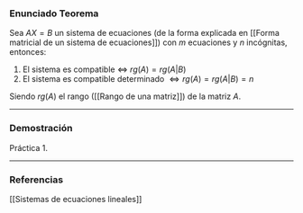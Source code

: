 ### Enunciado Teorema

Sea $AX=B$ un sistema de ecuaciones (de la forma explicada en [[Forma matricial de un sistema de ecuaciones]]) con $m$ ecuaciones y $n$ incógnitas, entonces:
1. El sistema es compatible $\iff$ $rg(A) = rg(A|B)$
2. El sistema es compatible determinado $\iff rg(A) = rg(A|B) = n$

Siendo $rg(A)$ el rango ([[Rango de una matriz]]) de la matriz $A$.

---
### Demostración

Práctica 1.

---
### Referencias
[[Sistemas de ecuaciones lineales]]
